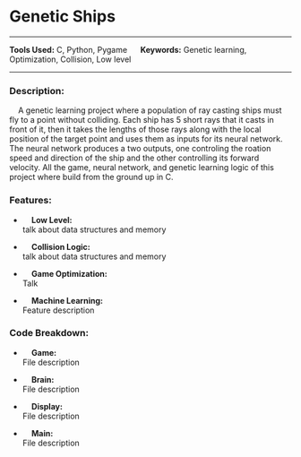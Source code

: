 
# Genetic Ships

---

**Tools Used:** C, Python, Pygame &nbsp;&nbsp;&nbsp;&nbsp; **Keywords:** Genetic learning, Optimization, Collision, Low level

---

### Description:
&nbsp;&nbsp;&nbsp;&nbsp;A genetic learning project where a population of ray casting ships must fly to a point without colliding. Each ship has 5 short rays that it casts in front of it, then it takes the lengths of those rays along with the local position of the target point and uses them as inputs for its neural network. The neural network produces a two outputs, one controling the roation speed and direction of the ship and the other controlling its forward velocity. All the game, neural network, and genetic learning logic of this project where build from the ground up in C.


### Features:
- &nbsp;&nbsp;&nbsp;&nbsp;**Low Level:**  
talk about data structures and memory

- &nbsp;&nbsp;&nbsp;&nbsp;**Collision Logic:**  
talk about data structures and memory

- &nbsp;&nbsp;&nbsp;&nbsp;**Game Optimization:**  
Talk

- &nbsp;&nbsp;&nbsp;&nbsp;**Machine Learning:**  
Feature description


### Code Breakdown:
- &nbsp;&nbsp;&nbsp;&nbsp;**Game:**  
File description

- &nbsp;&nbsp;&nbsp;&nbsp;**Brain:**  
File description

- &nbsp;&nbsp;&nbsp;&nbsp;**Display:**  
File description

- &nbsp;&nbsp;&nbsp;&nbsp;**Main:**  
File description
